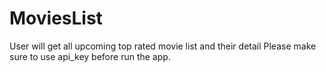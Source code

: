 # MoviesList
User will get all upcoming top rated movie list and their detail
Please make sure to use api_key before run the app.

